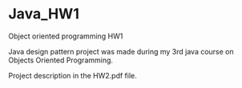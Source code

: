 # Java_HW1
Object oriented programming HW1

Java design pattern project was made during my 3rd java course on Objects Oriented Programming.

Project description in the HW2.pdf file.
